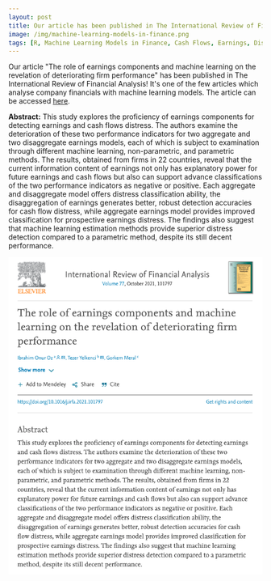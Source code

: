 ```yaml
---
layout: post
title: Our article has been published in The International Review of Financial Analysis! 
image: /img/machine-learning-models-in-finance.png
tags: [R, Machine Learning Models in Finance, Cash Flows, Earnings, Distress Prediction, Machine Learning, Estimation Methods]
---
```



Our article "The role of earnings components and machine learning on the revelation of deteriorating firm performance" has been published in The International Review of Financial Analysis! It's one of the few articles which analyse company financials with machine learning models. The article can be accessed [here](https://www.sciencedirect.com/science/article/abs/pii/S1057521921001332).

**Abstract:**
This study explores the proficiency of earnings components for detecting earnings and cash flows distress. The authors examine the deterioration of these two performance indicators for two aggregate and two disaggregate earnings models, each of which is subject to examination through different machine learning, non-parametric, and parametric methods. The results, obtained from firms in 22 countries, reveal that the current information content of earnings not only has explanatory power for future earnings and cash flows but also can support advance classifications of the two performance indicators as negative or positive. Each aggregate and disaggregate model offers distress classification ability, the disaggregation of earnings generates better, robust detection accuracies for cash flow distress, while aggregate earnings model provides improved classification for prospective earnings distress. The findings also suggest that machine learning estimation methods provide superior distress detection compared to a parametric method, despite its still decent performance.

![The role of earnings components and machine learning on the revelation of deteriorating firm performance](/img/machine-learning-models-in-finance.png)

